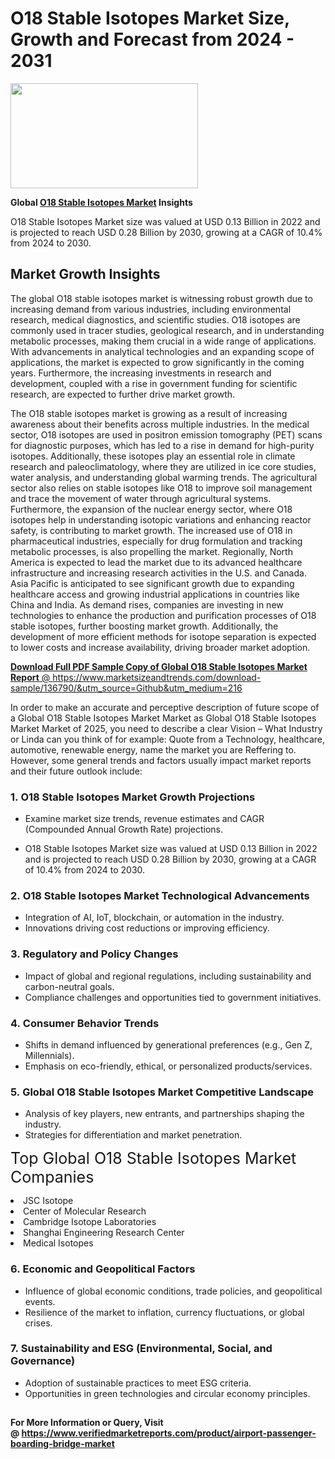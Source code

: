 <H1>O18 Stable Isotopes Market Size, Growth and Forecast from 2024 - 2031</H1><img class="aligncenter size-medium wp-image-584254" src="https://thirdeyenews.in/wp-content/uploads/2024/09/Global-Market-Research-300x168.jpeg" alt="" width="300" height="168" /><p><strong>Global&nbsp;<a href="https://www.marketsizeandtrends.com/download-sample/136790/&amp;utm_source=Github&utm_medium=216">O18 Stable Isotopes Market</a> Insights</strong></p><p>O18 Stable Isotopes Market size was valued at USD 0.13 Billion in 2022 and is projected to reach USD 0.28 Billion by 2030, growing at a CAGR of 10.4% from 2024 to 2030.</p><p><h2>Market Growth Insights</h2> <p>The global O18 stable isotopes market is witnessing robust growth due to increasing demand from various industries, including environmental research, medical diagnostics, and scientific studies. O18 isotopes are commonly used in tracer studies, geological research, and in understanding metabolic processes, making them crucial in a wide range of applications. With advancements in analytical technologies and an expanding scope of applications, the market is expected to grow significantly in the coming years. Furthermore, the increasing investments in research and development, coupled with a rise in government funding for scientific research, are expected to further drive market growth.</p> <p><a href="download-sample-link"></a></p> <p>The O18 stable isotopes market is growing as a result of increasing awareness about their benefits across multiple industries. In the medical sector, O18 isotopes are used in positron emission tomography (PET) scans for diagnostic purposes, which has led to a rise in demand for high-purity isotopes. Additionally, these isotopes play an essential role in climate research and paleoclimatology, where they are utilized in ice core studies, water analysis, and understanding global warming trends. The agricultural sector also relies on stable isotopes like O18 to improve soil management and trace the movement of water through agricultural systems. Furthermore, the expansion of the nuclear energy sector, where O18 isotopes help in understanding isotopic variations and enhancing reactor safety, is contributing to market growth. The increased use of O18 in pharmaceutical industries, especially for drug formulation and tracking metabolic processes, is also propelling the market. Regionally, North America is expected to lead the market due to its advanced healthcare infrastructure and increasing research activities in the U.S. and Canada. Asia Pacific is anticipated to see significant growth due to expanding healthcare access and growing industrial applications in countries like China and India. As demand rises, companies are investing in new technologies to enhance the production and purification processes of O18 stable isotopes, further boosting market growth. Additionally, the development of more efficient methods for isotope separation is expected to lower costs and increase availability, driving broader market adoption.</p> <p><a href="get-more-link"></p><p><span class=""><strong>Download Full PDF Sample Copy of Global O18 Stable Isotopes Market Report</strong> @ <a href="https://www.marketsizeandtrends.com/download-sample/136790/&amp;utm_source=Github&utm_medium=216" target="_blank">https://www.marketsizeandtrends.com/download-sample/136790/&amp;utm_source=Github&utm_medium=216</a></span></p><p>In order to make an accurate and perceptive description of future scope of a Global&nbsp;O18 Stable Isotopes Market Market as Global&nbsp;O18 Stable Isotopes Market Market of 2025, you need to describe a clear Vision &ndash; What Industry or Linda can you think of for example: Quote from a Technology, healthcare, automotive, renewable energy, name the market you are Reffering to. However, some general trends and factors usually impact market reports and their future outlook include:</p><h3>1.&nbsp;<strong>O18 Stable Isotopes Market Growth Projections</strong></h3><ul><li>Examine market size trends, revenue estimates and CAGR (Compounded Annual Growth Rate) projections.</li><li><p>O18 Stable Isotopes Market size was valued at USD 0.13 Billion in 2022 and is projected to reach USD 0.28 Billion by 2030, growing at a CAGR of 10.4% from 2024 to 2030.</p></li></ul><h3>2.&nbsp;<strong>O18 Stable Isotopes Market Technological Advancements</strong></h3><ul><li>Integration of AI, IoT, blockchain, or automation in the industry.</li><li>Innovations driving cost reductions or improving efficiency.</li></ul><h3>3.&nbsp;<strong>Regulatory and Policy Changes</strong></h3><ul><li>Impact of global and regional regulations, including sustainability and carbon-neutral goals.</li><li>Compliance challenges and opportunities tied to government initiatives.</li></ul><h3>4.&nbsp;<strong>Consumer Behavior Trends</strong></h3><ul><li>Shifts in demand influenced by generational preferences (e.g., Gen Z, Millennials).</li><li>Emphasis on eco-friendly, ethical, or personalized products/services.</li></ul><h3>5.&nbsp;<strong>Global O18 Stable Isotopes Market Competitive Landscape</strong></h3><ul><li>Analysis of key players, new entrants, and partnerships shaping the industry.</li><li>Strategies for differentiation and market penetration.</li></ul><p data-pm-slice="1 1 []"><span style="color: inherit; font-family: inherit; font-size: 25px;">Top Global O18 Stable Isotopes Market Companies</span></p><div class="" data-test-id=""><p><li>JSC Isotope</li><li> Center of Molecular Research</li><li> Cambridge Isotope Laboratories</li><li> Shanghai Engineering Research Center</li><li> Medical Isotopes</li></p></div><h3>6.&nbsp;<strong>Economic and Geopolitical Factors</strong></h3><ul><li>Influence of global economic conditions, trade policies, and geopolitical events.</li><li>Resilience of the market to inflation, currency fluctuations, or global crises.</li></ul><h3>7.&nbsp;<strong>Sustainability and ESG (Environmental, Social, and Governance)</strong></h3><ul><li>Adoption of sustainable practices to meet ESG criteria.</li><li>Opportunities in green technologies and circular economy principles.</li></ul><h2><strong style="font-size: 14px;">For More Information or Query, Visit @&nbsp;</strong><a style="background-color: #ffffff; font-size: 14px;" href="https://www.marketsizeandtrends.com/report/o18-stable-isotopes-market/" target="_blank">https://www.verifiedmarketreports.com/product/airport-passenger-boarding-bridge-market</a></h2>
